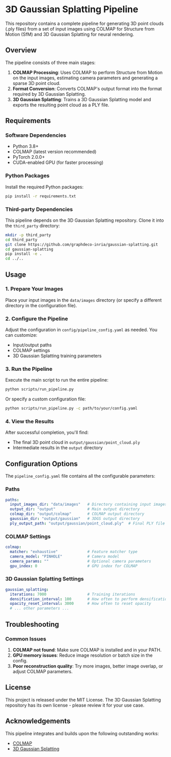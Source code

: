 # 3D Gaussian Splatting Pipeline

This repository contains a complete pipeline for generating 3D point clouds (.ply files) from a set of input images using COLMAP for Structure from Motion (SfM) and 3D Gaussian Splatting for neural rendering.

## Overview

The pipeline consists of three main stages:

1. **COLMAP Processing**: Uses COLMAP to perform Structure from Motion on the input images, estimating camera parameters and generating a sparse 3D point cloud.
2. **Format Conversion**: Converts COLMAP's output format into the format required by 3D Gaussian Splatting.
3. **3D Gaussian Splatting**: Trains a 3D Gaussian Splatting model and exports the resulting point cloud as a PLY file.

## Requirements

### Software Dependencies

- Python 3.8+
- COLMAP (latest version recommended)
- PyTorch 2.0.0+
- CUDA-enabled GPU (for faster processing)

### Python Packages

Install the required Python packages:

```bash
pip install -r requirements.txt
```

### Third-party Dependencies

This pipeline depends on the 3D Gaussian Splatting repository. Clone it into the `third_party` directory:

```bash
mkdir -p third_party
cd third_party
git clone https://github.com/graphdeco-inria/gaussian-splatting.git
cd gaussian-splatting
pip install -e .
cd ../..
```

## Usage

### 1. Prepare Your Images

Place your input images in the `data/images` directory (or specify a different directory in the configuration file).

### 2. Configure the Pipeline

Adjust the configuration in `config/pipeline_config.yaml` as needed. You can customize:

- Input/output paths
- COLMAP settings
- 3D Gaussian Splatting training parameters

### 3. Run the Pipeline

Execute the main script to run the entire pipeline:

```bash
python scripts/run_pipeline.py
```

Or specify a custom configuration file:

```bash
python scripts/run_pipeline.py -c path/to/your/config.yaml
```

### 4. View the Results

After successful completion, you'll find:

- The final 3D point cloud in `output/gaussian/point_cloud.ply`
- Intermediate results in the `output` directory

## Configuration Options

The `pipeline_config.yaml` file contains all the configurable parameters:

### Paths

```yaml
paths:
  input_images_dir: "data/images"   # Directory containing input images
  output_dir: "output"              # Main output directory
  colmap_dir: "output/colmap"       # COLMAP output directory
  gaussian_dir: "output/gaussian"   # 3DGS output directory
  ply_output_path: "output/gaussian/point_cloud.ply"  # Final PLY file path
```

### COLMAP Settings

```yaml
colmap:
  matcher: "exhaustive"             # Feature matcher type
  camera_model: "PINHOLE"           # Camera model
  camera_params: ""                 # Optional camera parameters
  gpu_index: 0                      # GPU index for COLMAP
```

### 3D Gaussian Splatting Settings

```yaml
gaussian_splatting:
  iterations: 7000                  # Training iterations
  densification_interval: 100       # How often to perform densification
  opacity_reset_interval: 3000      # How often to reset opacity
  # ... other parameters ...
```

## Troubleshooting

### Common Issues

1. **COLMAP not found**: Make sure COLMAP is installed and in your PATH.
2. **GPU memory issues**: Reduce image resolution or batch size in the config.
3. **Poor reconstruction quality**: Try more images, better image overlap, or adjust COLMAP parameters.

## License

This project is released under the MIT License. The 3D Gaussian Splatting repository has its own license - please review it for your use case.

## Acknowledgements

This pipeline integrates and builds upon the following outstanding works:

- [COLMAP](https://github.com/colmap/colmap)
- [3D Gaussian Splatting](https://github.com/graphdeco-inria/gaussian-splatting)

